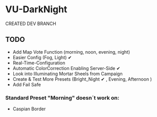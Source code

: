 # VU-DarkNight

CREATED DEV BRANCH

## TODO
- Add Map Vote Function (morning, noon, evening, night)
- Easier Config (Fog, Light) ✔
- Real-Time-Configuration
- Automatic ColorCorrection Enabling Server-Side  ✔
- Look into Illuminating Mortar Sheels from Campaign
- Create & Test More Presets (Bright_Night ✔ , Evening, Afternoon )
- Add Fail Safe


### Standard Preset "Morning" doesn´t work on:

- Caspian Border
